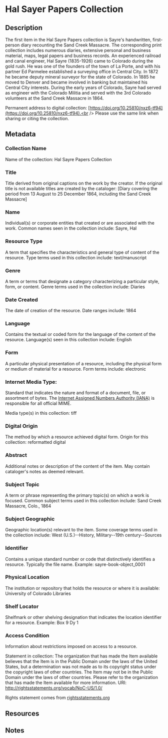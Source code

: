 # Hal Sayer Papers Collection
## Description
The first item in the Hal Sayre Papers collection is Sayre's handwritten, first-person diary recounting the Sand Creek Massacre. The corresponding print collection includes numerous diaries, extensive personal and business material, maps, legal papers and business records. An experienced railroad and canal engineer, Hal Sayre (1835-1926) came to Colorado during the gold rush. He was one of the founders of the town of La Porte, and with his partner Ed Parmelee established a surveying office in Central City. In 1872 he became deputy mineral surveyor for the state of Colorado. In 1885 he moved to Denver and became involved in banking but maintained his Central City interests. During the early years of Colorado, Sayre had served as engineer with the Colorado Militia and served with the 3rd Colorado volunteers at the Sand Creek Massacre in 1864.

Permanent address to digital collection: [https://doi.org/10.25810/nxz6-tf94](https://doi.org/10.25810/nxz6-tf94).<br /> 
Please use the same link when sharing or citing the collection.
## Metadata
### Collection Name
Name of the collection: Hal Sayre Papers Collection

### Title
Title derived from original captions on the work by the creator. If the original title is not available titles are created by the cataloger: [Diary covering the period from 13 August to 25 December 1864, including the Sand Creek Massacre]

### Name
Individual(s) or corporate entities that created or are associated with the work. Common names seen in the collection include: Sayre, Hal  

### Resource Type
A term that specifies the characteristics and general type of content of the resource. Type terms used in this collection include: text/manuscript 

### Genre
A term or terms that designate a category characterizing a particular style, form, or content. Genre terms used in the collection include: Diaries
### Date Created
The date of creation of the resource. Date ranges include: 1864
### Language
Contains the textual or coded form for the language of the content of the resource. Language(s) seen in this collection include: English
### Form
A particular physical presentation of a resource, including the physical form or medium of material for a resource. Form terms include: electronic

### Internet Media Type: 
Standard that indicates the nature and format of a document, file, or assortment of bytes. The [Internet Assigned Numbers Authority (IANA)](https://www.iana.org/assignments/media-types/media-types.xhtml) is responsible for all official MIME.

Media type(s) in this collection: tiff

### Digital Origin
The method by which a resource achieved digital form. Origin for this collection: reformatted digital

### Abstract
Additional notes or description of the content of the item. May contain cataloger's notes as deemed relevant.

### Subject Topic
A term or phrase representing the primary topic(s) on which a work is focused. Common subject terms used in this collection include: Sand Creek Massacre, Colo., 1864
### Subject Geographic
Geographic location(s) relevant to the item. Some coverage terms used in the collection include: West (U.S.)--History, Military--19th century--Sources 

### Identifier
Contains a unique standard number or code that distinctively identifies a resource. Typically the file name. Example: sayre-book-object_0001
### Physical Location
The institution or repository that holds the resource or where it is available: University of Colorado Libraries

### Shelf Locator
Shelfmark or other shelving designation that indicates the location identifier for a resource. Example: Box 9 Dy 1 
### Access Condition
Information about restrictions imposed on access to a resource.

Statement in collection: The organization that has made the Item available believes that the Item is in the Public Domain under the laws of the United States, but a determination was not made as to its copyright status under the copyright laws of other countries. The Item may not be in the Public Domain under the laws of other countries. Please refer to the organization that has made the Item available for more information. URI: http://rightsstatements.org/vocab/NoC-US/1.0/

Rights statement comes from [rightsstatements.org](https://rightsstatements.org/page/1.0/?language=en)

## Resources
## Notes
